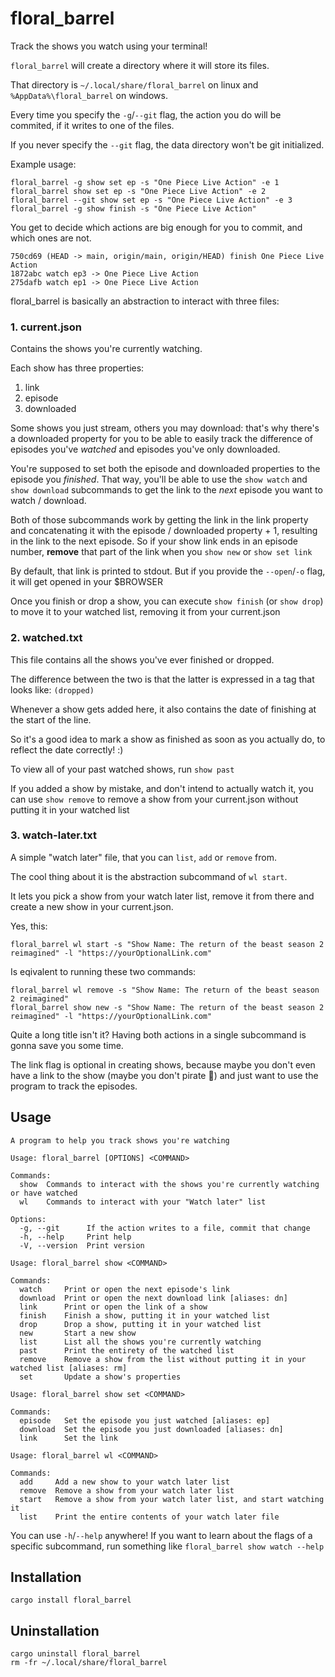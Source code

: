 # floral_barrel

Track the shows you watch using your terminal!

`floral_barrel` will create a directory where it will store its files.

That directory is `~/.local/share/floral_barrel` on linux and `%AppData%\floral_barrel` on windows.

Every time you specify the `-g`/`--git` flag, the action you do will be commited, if it writes to one of the files.

If you never specify the `--git` flag, the data directory won't be git initialized.

Example usage:
```
floral_barrel -g show set ep -s "One Piece Live Action" -e 1
floral_barrel show set ep -s "One Piece Live Action" -e 2
floral_barrel --git show set ep -s "One Piece Live Action" -e 3
floral_barrel -g show finish -s "One Piece Live Action"
```

You get to decide which actions are big enough for you to commit, and which ones are not.

```
750cd69 (HEAD -> main, origin/main, origin/HEAD) finish One Piece Live Action
1872abc watch ep3 -> One Piece Live Action
275dafb watch ep1 -> One Piece Live Action
```

floral_barrel is basically an abstraction to interact with three files:

### 1. current.json

Contains the shows you're currently watching.

Each show has three properties:
1. link
2. episode
3. downloaded

Some shows you just stream, others you may download: that's why there's a downloaded property for you to be able to easily track the difference of episodes you've *watched* and episodes you've only downloaded.

You're supposed to set both the episode and downloaded properties to the episode you *finished*. That way, you'll be able to use the `show watch` and `show download` subcommands to get the link to the *next* episode you want to watch / download.

Both of those subcommands work by getting the link in the link property and concatenating it with the episode / downloaded property + 1, resulting in the link to the next episode. So if your show link ends in an episode number, **remove** that part of the link when you `show new` or `show set link`

By default, that link is printed to stdout. But if you provide the `--open`/`-o` flag, it will get opened in your $BROWSER

Once you finish or drop a show, you can execute `show finish` (or `show drop`) to move it to your watched list, removing it from your current.json

### 2. watched.txt

This file contains all the shows you've ever finished or dropped.

The difference between the two is that the latter is expressed in a tag that looks like: `(dropped)`

Whenever a show gets added here, it also contains the date of finishing at the start of the line.

So it's a good idea to mark a show as finished as soon as you actually do, to reflect the date correctly! :)

To view all of your past watched shows, run `show past`

If you added a show by mistake, and don't intend to actually watch it, you can use `show remove` to remove a show from your current.json without putting it in your watched list

### 3. watch-later.txt

A simple "watch later" file, that you can `list`, `add` or `remove` from.

The cool thing about it is the abstraction subcommand of `wl start`.

It lets you pick a show from your watch later list, remove it from there and create a new show in your current.json.

Yes, this:
```
floral_barrel wl start -s "Show Name: The return of the beast season 2 reimagined" -l "https://yourOptionalLink.com"
```

Is eqivalent to running these two commands:
```
floral_barrel wl remove -s "Show Name: The return of the beast season 2 reimagined"
floral_barrel show new -s "Show Name: The return of the beast season 2 reimagined" -l "https://yourOptionalLink.com"
```

Quite a long title isn't it? Having both actions in a single subcommand is gonna save you some time.

The link flag is optional in creating shows, because maybe you don't even have a link to the show (maybe you don't pirate 🤯) and just want to use the program to track the episodes.

## Usage

```
A program to help you track shows you're watching

Usage: floral_barrel [OPTIONS] <COMMAND>

Commands:
  show  Commands to interact with the shows you're currently watching or have watched
  wl    Commands to interact with your "Watch later" list

Options:
  -g, --git      If the action writes to a file, commit that change
  -h, --help     Print help
  -V, --version  Print version
```
```
Usage: floral_barrel show <COMMAND>

Commands:
  watch     Print or open the next episode's link
  download  Print or open the next download link [aliases: dn]
  link      Print or open the link of a show
  finish    Finish a show, putting it in your watched list
  drop      Drop a show, putting it in your watched list
  new       Start a new show
  list      List all the shows you're currently watching
  past      Print the entirety of the watched list
  remove    Remove a show from the list without putting it in your watched list [aliases: rm]
  set       Update a show's properties
```
```
Usage: floral_barrel show set <COMMAND>

Commands:
  episode   Set the episode you just watched [aliases: ep]
  download  Set the episode you just downloaded [aliases: dn]
  link      Set the link
```
```
Usage: floral_barrel wl <COMMAND>

Commands:
  add     Add a new show to your watch later list
  remove  Remove a show from your watch later list
  start   Remove a show from your watch later list, and start watching it
  list    Print the entire contents of your watch later file
```

You can use `-h`/`--help` anywhere! If you want to learn about the flags of a specific subcommand, run something like `floral_barrel show watch --help`

## Installation

```
cargo install floral_barrel
```

## Uninstallation

```
cargo uninstall floral_barrel
rm -fr ~/.local/share/floral_barrel
```